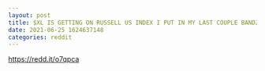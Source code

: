```yaml
--- 
layout: post 
title: $XL IS GETTING ON RUSSELL US INDEX I PUT IN MY LAST COUPLE BANDZ YOLO - I’M AMC APE TOO WITH 825 SHARES 825 IS MY LUCKY NUMBER “Dumb Ape” 
date: 2021-06-25 1624637148 
categories: reddit 
--- 
```

https://redd.it/o7qpca
